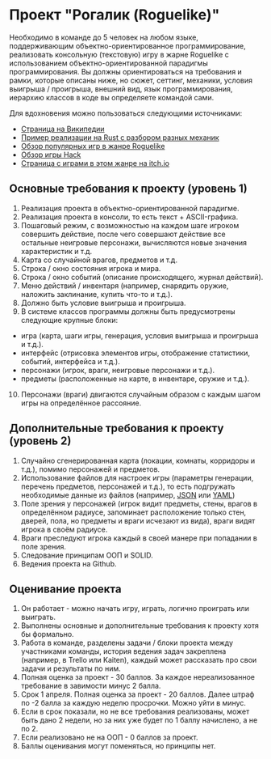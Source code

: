 # Проект "Рогалик (Roguelike)"

Необходимо в команде до 5 человек на любом языке, поддерживающим объектно-ориентированное программирование, реализовать консольную (текстовую) игру в жарне 
Roguelike с использованием объектно-ориентированной парадигмы программирования. Вы должны ориентироваться на требования и рамки, которые описаны ниже, но сюжет, 
сеттинг, механики, условия выигрыша / проигрыша, внешний вид, язык программирования, иерархию классов в коде вы определяете командой сами.

Для вдохновения можно пользоваться следующими источниками:
- [Страница на Википедии](https://ru.wikipedia.org/wiki/Roguelike)
- [Пример реализации на Rust с разбором разных механик](https://bfnightly.bracketproductions.com/book/chapter_0.html)
- [Обзор популярных игр в жанре Roguelike](https://www.youtube.com/watch?v=KHKu8RwKHFs&ab_channel=Waervyn%27sWorld)
- [Обзор игры Hack](https://www.youtube.com/watch?v=ZjuLQFsD8ZU&ab_channel=ROGUELove)
- [Страница с играми в этом жанре на itch.io](https://itch.io/games/free/tag-roguelike/tag-text-based) 

## Основные требования к проекту (уровень 1)
1. Реализация проекта в объектно-ориентированной парадигме.
2. Реализация проекта в консоли, то есть текст + ASCII-графика.
3. Пошаговый режим, с возможностью на каждом шаге игроком совершить действие, после чего совершают действие все остальные неигровые персонажи, вычисляются новые значения характеристик и т.д.
4. Карта со случайной врагов, предметов и т.д.
5. Строка / окно состояния игрока и мира.
6. Строка / окно событий (описание происходящего, журнал действий).
7. Меню действий / инвентаря (например, снарядить оружие, наложить заклинание, купить что-то и т.д.).
8. Должно быть условие выигрыша и проигрыша.
9. В системе классов программы должны быть предусмотрены следующие крупные блоки: 
- игра (карта, шаги игры, генерация, условия выигрыша и проигрыша и т.д.).
- интерфейс (отрисовка элементов игры, отображение статистики, событий, интерфейса и т.д.).
- персонажи (игрок, враги, неигровые персонажи и т.д.).
- предметы (расположенные на карте, в инвентаре, оружие и т.д.).
10. Персонажи (враги) двигаются случайным образом с каждым шагом игры на определённое рассояние.

## Дополнительные требования к проекту (уровень 2)
1. Случайно сгенерированная карта (локации, комнаты, корридоры и т.д.), помимо персонажей и предметов.
2. Использование файлов для настроек игры (параметры генерации, перечень предметов, персонажей и т.д.), то есть подгружать необходимые данные из файлов (например, [JSON](https://habr.com/ru/post/554274/) или [YAML](https://tproger.ru/translations/yaml-za-5-minut-sintaksis-i-osnovnye-vozmozhnosti/))
3. Поле зрения у персонажей (игрок видит предметы, стены, врагов в определённом радиусе, запоминает расположение только стен, дверей, пола, но предметы и враги исчезают из вида), враги видят игрока в своём радиусе.
4. Враги преследуют игрока каждый в своей манере при попадании в поле зрения.
5. Следование принципам ООП и SOLID.
6. Ведения проекта на Github.

## Оценивание проекта
1. Он работает - можно начать игру, играть, логично проиграть или выиграть.
2. Выполнены основные и дополнительные требования к проекту хотя бы формально.
3. Работа в команде, разделены задачи / блоки проекта между участниками команды, история ведения задач закреплена (например, в Trello или Kaiten), каждый может рассказать про свои задачи и результаты по ним.
4. Полная оценка за проект - 30 баллов. За каждое нереализованное требование в завимости минус 2 балла.
5. Срок 1 апреля. Полная оценка за проект - 20 баллов. Далее штраф по -2 балла за каждую неделю просрочки. Можно уйти в минус.
6. Если в срок показали, но не все требования реализованы, может быть дано 2 недели, но за них уже будет по 1 баллу начислено, а не по 2.
7. Если реализовано не на ООП - 0 баллов за проект.
8. Баллы оценивания могут поменяться, но принципы нет.



